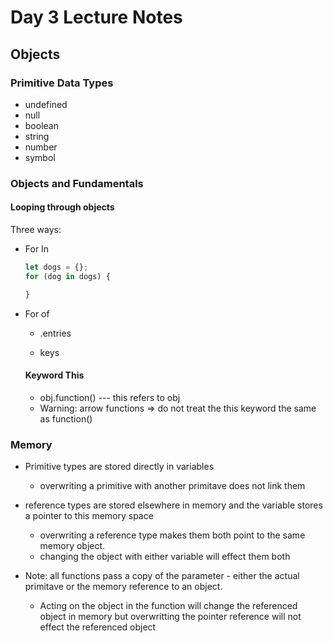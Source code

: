 # Day 3 Lecture Notes

## Objects

### Primitive Data Types

* undefined
* null
* boolean
* string
* number
* symbol

### Objects and Fundamentals

#### Looping through objects

Three ways:

* For In
  
  ``` javascript
  let dogs = {};
  for (dog in dogs) {

  }
  ```
* For of
  * .entries
  


  * keys
  

  #### Keyword This
  * obj.function() --- this refers to obj
  * Warning: arrow functions => do not treat the this keyword the same as function()




### Memory

* Primitive types are stored directly in variables
  * overwriting a primitive with another primitave does not link them
* reference types are stored elsewhere in memory and the variable stores a pointer to this memory space
  * overwriting a reference type makes them both point to the same memory object.
  * changing the object with either variable will effect them both

* Note: all functions pass a copy of the parameter - either the actual primitave or the memory reference to an object.
  * Acting on the object in the function will change the referenced object in memory but overwritting the pointer reference will not effect the referenced object